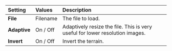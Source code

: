 | Setting      | Values   | Description                                                                  |
| :----------- | :------- | :--------------------------------------------------------------------------- |
| **File**     | Filename | The file to load.                                                            |
| **Adaptive** | On / Off | Adaptively resize the file. This is very useful for lower resolution images. |
| **Invert**   | On / Off | Invert the terrain.                                                          |




<!--examples-->

